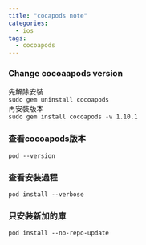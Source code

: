 ```yaml
---
title: "cocapods note"
categories:
  - ios
tags:
  - cocoapods
---
```


### Change cocoaapods version

先解除安裝<br/>
`sudo gem uninstall cocoapods`<br/>
再安裝版本<br/>
`sudo gem install cocoapods -v 1.10.1`

### 查看cocoapods版本

`pod --version`

### 查看安裝過程

`pod install --verbose`


### 只安裝新加的庫

`pod install --no-repo-update`